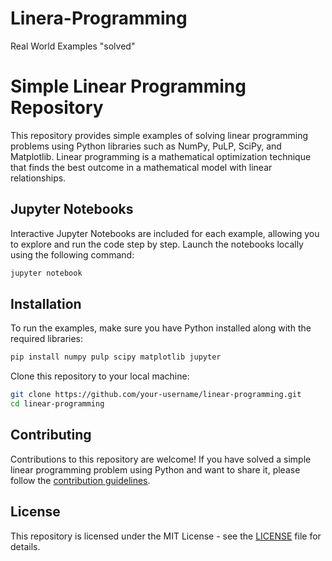 # Linera-Programming
Real World Examples "solved"
# Simple Linear Programming Repository

This repository provides simple examples of solving linear programming problems using Python libraries such as NumPy, PuLP, SciPy, and Matplotlib. 
Linear programming is a mathematical optimization technique that finds the best outcome in a mathematical model with linear relationships.

## Jupyter Notebooks

Interactive Jupyter Notebooks are included for each example, allowing you to explore and run the code step by step. Launch the notebooks locally using the following command:

```bash
jupyter notebook
```

## Installation

To run the examples, make sure you have Python installed along with the required libraries:

```bash
pip install numpy pulp scipy matplotlib jupyter
```

Clone this repository to your local machine:

```bash
git clone https://github.com/your-username/linear-programming.git
cd linear-programming
```

## Contributing

Contributions to this repository are welcome! If you have solved a simple linear programming problem using Python and want to share it, please follow the [contribution guidelines](CONTRIBUTING.md).

## License

This repository is licensed under the MIT License - see the [LICENSE](LICENSE) file for details.
